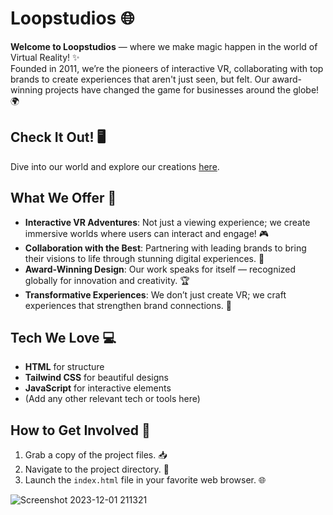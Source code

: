 # Loopstudios 🌐

**Welcome to Loopstudios** — where we make magic happen in the world of Virtual Reality! ✨  
Founded in 2011, we’re the pioneers of interactive VR, collaborating with top brands to create experiences that aren't just seen, but felt. Our award-winning projects have changed the game for businesses around the globe! 🌍

## Check It Out! 🖥️

Dive into our world and explore our creations [here](https://devhamid2002.github.io/Loopstudios/). 

## What We Offer 🎉

- **Interactive VR Adventures**: Not just a viewing experience; we create immersive worlds where users can interact and engage! 🎮
- **Collaboration with the Best**: Partnering with leading brands to bring their visions to life through stunning digital experiences. 🤝
- **Award-Winning Design**: Our work speaks for itself — recognized globally for innovation and creativity. 🏆
- **Transformative Experiences**: We don’t just create VR; we craft experiences that strengthen brand connections. 🌈

## Tech We Love 💻

- **HTML** for structure
- **Tailwind CSS** for beautiful designs
- **JavaScript** for interactive elements
- (Add any other relevant tech or tools here)

## How to Get Involved 🤔

1. Grab a copy of the project files. 📥
2. Navigate to the project directory. 📂
3. Launch the `index.html` file in your favorite web browser. 🌐

![Screenshot 2023-12-01 211321](https://github.com/devhamid2002/Fauxica/assets/141550176/4363e295-76d6-4df8-aa37-3ab97f404983)
